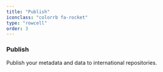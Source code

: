 ```yaml
---
title: "Publish"
iconclass: "colorrb fa-rocket"
type: "rowcell"
order: 3
---
```

### Publish
Publish your metadata and data to international repositories.
